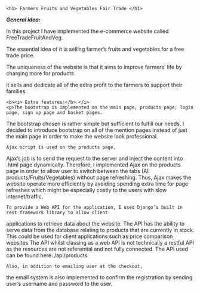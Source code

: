	<h1> Farmers Fruits and Vegetables Fair Trade </h1> 
  
 <b><i> General idea:</b> </i>
	<p>In this project I have implemented the e-commerce website called FreeTradeFruitAndVeg. 
  <p>The essential idea of it is selling farmer’s fruits and vegetables for a free trade price. 
  <p>The uniqueness of the website is that it aims to improve farmers’ life by charging more for products
 <p>it sells and dedicate all of the extra profit to the farmers to support their families. 
  
  
	<b><i> Extra features:</b> </i>
	<p>The bootstrap is implemented on the main page, products page, login page, sign up page and basket pages.
  <p>The bootstrap chosen is rather simple but sufficient to fulfill our needs. I decided to introduce bootstrap 
  on all of the mention pages instead of just the main page in order to make the website look professional. 
  
  
	Ajax script is used on the products page. 
  Ajax’s job is to send the request to the server and inject the content into .html page dynamically. 
  Therefore, I implemented Ajax on the products page in order to allow user to switch between the tabs 
  (All products/Fruits/Vegetables) without page refreshing. 
  Thus, Ajax makes the website operate more efficiently by avoiding spending extra time for page refreshes 
  which might be especially costly to the users with slow internet/traffic. 
  
  
	To provide a Web API for the application, I used Django’s built in rest framework library to allow client 
  applications to retrieve data about the website. The API has the ability to serve data from the database relating
  to products that are currently in stock. This could be used for client applications such as price comparison websites
  The API whilst classing as a web API is not technically a restful API as the resources are not referential
  and not fully connected. The API used can be found here: /api/products
  
  
	Also, in addition to emailing user at the checkout, 
  the email system is also implemented to confirm the registration by sending user’s username and password to the user. 
